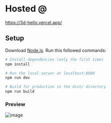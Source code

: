 # Hosted @
https://3d-hello.vercel.app/

## Setup
Download [Node.js](https://nodejs.org/en/download/).
Run this followed commands:

``` bash
# Install dependencies (only the first time)
npm install

# Run the local server at localhost:8080
npm run dev

# Build for production in the dist/ directory
npm run build
```
### Preview
![image](https://user-images.githubusercontent.com/89660252/160985854-9f2d85fd-c528-4d53-be71-639567b5cb35.png)

